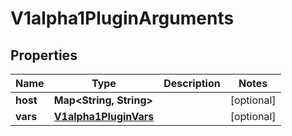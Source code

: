 
# V1alpha1PluginArguments

## Properties
Name | Type | Description | Notes
------------ | ------------- | ------------- | -------------
**host** | **Map&lt;String, String&gt;** |  |  [optional]
**vars** | [**V1alpha1PluginVars**](V1alpha1PluginVars.md) |  |  [optional]



